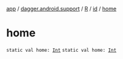 [app](../../../index.md) / [dagger.android.support](../../index.md) / [R](../index.md) / [id](index.md) / [home](./home.md)

# home

`static val home: `[`Int`](https://kotlinlang.org/api/latest/jvm/stdlib/kotlin/-int/index.html)
`static val home: `[`Int`](https://kotlinlang.org/api/latest/jvm/stdlib/kotlin/-int/index.html)